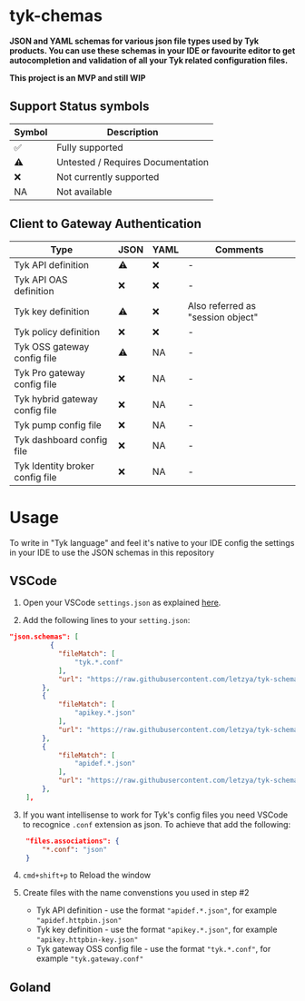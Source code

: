 # tyk-chemas

**JSON and YAML schemas for various json file types used by Tyk products. 
You can use these schemas in your IDE or favourite editor to get autocompletion and validation of all your Tyk related configuration files.**


**This project is an MVP and still WIP**


## Support Status symbols

| Symbol | Description |
| --------- | --------- |
| ✅ | Fully supported |
| ⚠️ | Untested / Requires Documentation |
| ❌️ | Not currently supported |
| NA | Not available |

## Client to Gateway Authentication

| Type        | JSON      | YAML | Comments |
| ----------- | --------- | ---- | --------- |
| Tyk API definition | ⚠️ | ❌️ | - |
| Tyk API OAS definition | ❌️ | ❌️ | - |
| Tyk key definition | ⚠️ | ❌️ | Also referred as "session object" |
| Tyk policy definition | ❌️ | ❌️ | - |
| Tyk OSS gateway config file | ⚠️ | NA | - |
| Tyk Pro gateway config file | ❌️ | NA | - |
| Tyk hybrid gateway config file | ❌️ | NA | - |
| Tyk pump config file | ❌️ | NA | - |
| Tyk dashboard config file | ❌️ | NA | - |
| Tyk Identity broker config file | ❌️ | NA | - |

# Usage
To write in "Tyk language" and feel it's native to your IDE config the settings in your IDE to use the JSON schemas in this repository

## VSCode

1. Open your VSCode `settings.json` as explained [here](https://code.visualstudio.com/docs/languages/json#_mapping-to-a-schema-in-the-workspace).

2. Add the following lines to your `setting.json`:

```json
"json.schemas": [
          {
            "fileMatch": [
                "tyk.*.conf"
            ],
            "url": "https://raw.githubusercontent.com/letzya/tyk-schemas/main/schema_tyk.oss.conf"
        },
        {
            "fileMatch": [
                "apikey.*.json"
            ],
            "url": "https://raw.githubusercontent.com/letzya/tyk-schemas/main/schema_apikey.json"
        },
        {
            "fileMatch": [
                "apidef.*.json"
            ],
            "url": "https://raw.githubusercontent.com/letzya/tyk-schemas/main/schema_apidef_lean.json"
        },
    ],
```

3. If you want intellisense to work for Tyk's config files you need VSCode to recognice `.conf` extension as json. 
   To achieve that add the following:
```json
    "files.associations": {
        "*.conf": "json"
    }
```

4. `cmd+shift+p` to Reload the window

5. Create files with the name convenstions you used in step #2
   - Tyk API definition - use the format `"apidef.*.json"`, for example `"apidef.httpbin.json"`
   - Tyk key definition - use the format `"apikey.*.json"`, for example `"apikey.httpbin-key.json"`
   - Tyk gateway OSS config file - use the format `"tyk.*.conf"`, for example `"tyk.gateway.conf"`

## Goland




